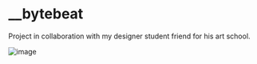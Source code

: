 # __bytebeat
Project in collaboration with my designer student friend for his art school.

![image](https://github.com/ychibani42/__bytebeat/assets/55283897/c09c2eac-7374-4854-90c0-0b9787337eb0)
